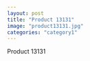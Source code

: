 ```yaml
---
layout: post
title: "Product 13131"
image: "product13131.jpg"
categories: "category1"
---
```

Product 13131

